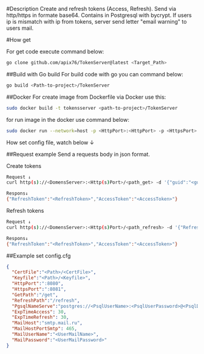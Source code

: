#Description
Create and refresh tokens (Access, Refresh). Send via http/https in formate base64. Contains in Postgresql with bycrypt. If users ip is mismatch with ip from tokens, server send letter "email warning" to users mail. 

#How get 

For get code execute command below:
```bash
go clone github.com/apix76/TokenServer@latest <Target_Path>
```
##Build with Go build
For build code with go you can command below:
```bash
go build <Path-to-project>/TokenServer
```

##Docker
For create image from Dockerfile via Docker use this:
```bash
sudo docker build -t tokensserver <path-to-project>/TokenServer
```
for run image in the docker use command below:
```bash
sudo docker run --network=host -p <HttpPort>:<HttpPort> -p <HttpsPort>:<HttpsPort> --volume <Path-to-project>/TokenServer/config.cfg:/TokenServer/config.cfg tokensserver
```
How set config file, watch below ↓

##Request example
Send a requests body in json format. 

Create tokens
```bash
Request ↓
curl http(s)://<DomensServer>:<Http(s)Port>/<path_get> -d '{"guid":"<guid>"}'

Respons↓
{"RefreshToken":"<RefreshToken>","AccessToken":"<AccessToken>"}
```

Refresh tokens
```bash
Request ↓
curl http(s)://<DomensServer>:<Http(s)Port>/<path_refresh> -d '{"RefreshToken":"<RefreshToken>"}'

Respons↓
{"RefreshToken":"<RefreshToken>","AccessToken":"<AccessToken>"}
```

##Example set config.cfg
```json
{
  "CertFile":"<Path>/<CertFile>",
  "Keyfile":"<Path>/<Keyfile>",
  "HttpPort":":8080",
  "HttpsPort":":8081",
  "GetPath":"/get",
  "RefreshPath":"/refresh",
  "PgsqlNameServe":"postgres://<PsqlUserName>:<PsqlUserPassword>@<PsqlDomen>:<PsqlServerPort>/<PsqlDataBaseName>",
  "ExpTimeAccess": 30,
  "ExpTimeRefresh": 30,
  "MailHost":"smtp.mail.ru",
  "MailHostPortSmtp": 465,
  "MailUserName":"<UserMailName>",
  "MailPassword":"<UserMailPassword>"
}
```



